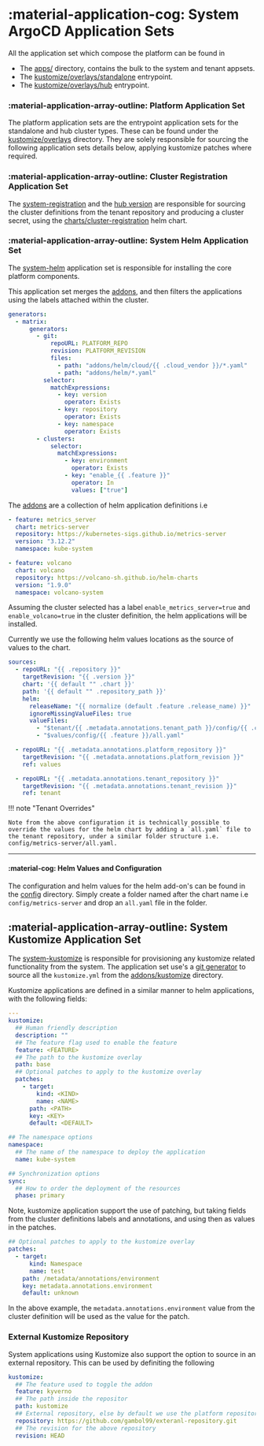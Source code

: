# :material-application-cog: System ArgoCD Application Sets

All the application set which compose the platform can be found in

- The [apps/](https://github.com/gambol99/kubernetes-platform/tree/main/apps) directory, contains the bulk to the system and tenant appsets.
- The [kustomize/overlays/standalone](https://github.com/gambol99/kubernetes-platform/tree/main/kustomize/overlays/standalone) entrypoint.
- The [kustomize/overlays/hub](https://github.com/gambol99/kubernetes-platform/tree/main/kustomize/overlays/hub) entrypoint.

### :material-application-array-outline: Platform Application Set

The platform application sets are the entrypoint application sets for the standalone and hub cluster types. These can be found under the [kustomize/overlays](https://github.com/gambol99/kubernetes-platform/tree/main/kustomize/overlays) directory. They are solely responsible for sourcing the following application sets details below, applying kustomize patches where required.

### :material-application-array-outline: Cluster Registration Application Set

The [system-registration](https://github.com/gambol99/kubernetes-platform/tree/main/apps/registration/standalone) and the [hub version](https://github.com/gambol99/kubernetes-platform/tree/main/apps/registration/hub) are responsible for sourcing the cluster definitions from the tenant repository and producing a cluster secret, using the [charts/cluster-registration](https://github.com/gambol99/kubernetes-platform/tree/main/charts/cluster-registration) helm chart.

### :material-application-array-outline: System Helm Application Set

The [system-helm](https://github.com/gambol99/kubernetes-platform/tree/main/apps/system/system-helm.yaml) application set is responsible for installing the core platform components.

This application set merges the [addons](https://github.com/gambol99/kubernetes-platform/tree/main/addons), and then filters the applications using the labels attached within the cluster.

```yaml
generators:
  - matrix:
      generators:
        - git:
            repoURL: PLATFORM_REPO
            revision: PLATFORM_REVISION
            files:
              - path: "addons/helm/cloud/{{ .cloud_vendor }}/*.yaml"
              - path: "addons/helm/*.yaml"
          selector:
            matchExpressions:
              - key: version
                operator: Exists
              - key: repository
                operator: Exists
              - key: namespace
                operator: Exists
        - clusters:
            selector:
              matchExpressions:
                - key: environment
                  operator: Exists
                - key: "enable_{{ .feature }}"
                  operator: In
                  values: ["true"]
```

The [addons](https://github.com/gambol99/kubernetes-platform/tree/main/addons) are a collection of helm application definitions i.e

```YAML
- feature: metrics_server
  chart: metrics-server
  repository: https://kubernetes-sigs.github.io/metrics-server
  version: "3.12.2"
  namespace: kube-system

- feature: volcano
  chart: volcano
  repository: https://volcano-sh.github.io/helm-charts
  version: "1.9.0"
  namespace: volcano-system
```

Assuming the cluster selected has a label `enable_metrics_server=true` and `enable_volcano=true` in the cluster definition, the helm applications will be installed.

Currently we use the following helm values locations as the source of values to the chart.

```YAML
sources:
  - repoURL: "{{ .repository }}"
    targetRevision: "{{ .version }}"
    chart: '{{ default "" .chart }}'
    path: '{{ default "" .repository_path }}'
    helm:
      releaseName: "{{ normalize (default .feature .release_name) }}"
      ignoreMissingValueFiles: true
      valueFiles:
        - "$tenant/{{ .metadata.annotations.tenant_path }}/config/{{ .chart }}/all.yaml"
        - "$values/config/{{ .feature }}/all.yaml"

  - repoURL: "{{ .metadata.annotations.platform_repository }}"
    targetRevision: "{{ .metadata.annotations.platform_revision }}"
    ref: values

  - repoURL: "{{ .metadata.annotations.tenant_repository }}"
    targetRevision: "{{ .metadata.annotations.tenant_revision }}"
    ref: tenant
```

!!! note "Tenant Overrides"

    Note from the above configuration it is technically possible to override the values for the helm chart by adding a `all.yaml` file to the tenant repository, under a similar folder structure i.e. config/metrics-server/all.yaml.

---

#### :material-cog: Helm Values and Configuration

The configuration and helm values for the helm add-on's can be found in the [config](https://github.com/gambol99/kubernetes-platform/tree/main/config) directory. Simply create a folder named after the chart name i.e `config/metrics-server` and drop an `all.yaml` file in the folder.

## :material-application-array-outline: System Kustomize Application Set

The [system-kustomize](https://github.com/gambol99/kubernetes-platform/blob/main/apps/system/system-kustomize.yaml) is responsible for provisioning any kustomize related functionality from the system. The application set use's a [git generator](https://argo-cd.readthedocs.io/en/stable/operator-manual/applicationset/Generators-Git/) to source all the `kustomize.yml` from the [addons/kustomize](https://github.com/gambol99/kubernetes-platform/tree/main/addons/kustomize) directory.

Kustomize applications are defined in a similar manner to helm applications, with the following fields:

```YAML
---
kustomize:
  ## Human friendly description
  description: ""
  ## The feature flag used to enable the feature
  feature: <FEATURE>
  ## The path to the kustomize overlay
  path: base
  ## Optional patches to apply to the kustomize overlay
  patches:
    - target:
        kind: <KIND>
        name: <NAME>
      path: <PATH>
      key: <KEY>
      default: <DEFAULT>

## The namespace options
namespace:
  ## The name of the namespace to deploy the application
  name: kube-system

## Synchronization options
sync:
  ## How to order the deployment of the resources
  phase: primary
```

Note, kustomize application support the use of patching, but taking fields from the cluster definitions labels and annotations, and using then as values in the patches.

```yaml
## Optional patches to apply to the kustomize overlay
patches:
  - target:
      kind: Namespace
      name: test
    path: /metadata/annotations/environment
    key: metadata.annotations.environment
    default: unknown
```

In the above example, the `metadata.annotations.environment` value from the cluster definition will be used as the value for the patch.

### External Kustomize Repository

System applications using Kustomize also support the option to source in an external repository. This can be used by definiting the following

```yaml
kustomize:
  ## The feature used to toggle the addon 
  feature: kyverno
  ## The path inside the repositor 
  path: kustomize
  ## External repository, else by default we use the platform repository and revision 
  repository: https://github.com/gambol99/exteranl-repository.git 
  ## The revision for the above repository 
  revision: HEAD
```
